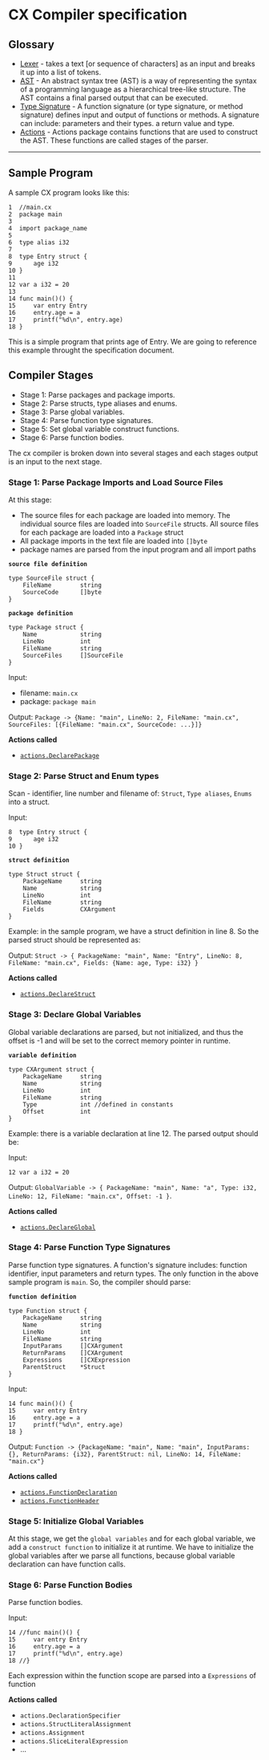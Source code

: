 # CX Compiler specification

## Glossary
* [Lexer](https://en.wikipedia.org/wiki/Lexical_analysis) - takes a text [or sequence of characters] as an input and breaks it up into a list of tokens.
* [AST](https://en.wikipedia.org/wiki/Abstract_syntax_tree) - An abstract syntax tree (AST) is a way of representing the syntax of a programming language as a hierarchical tree-like structure. The AST contains a final parsed output that can be executed.
* [Type Signature](https://en.wikipedia.org/wiki/Type_signature) - A function signature (or type signature, or method signature) defines input and output of functions or methods. A signature can include: parameters and their types. a return value and type.
* [Actions](https://github.com/skycoin/cx/tree/develop/cxparser/actions) - Actions package contains functions that are used to construct the AST. These functions are called stages of the parser.
---

## Sample Program

A sample CX program looks like this:

``` golang
1  //main.cx
2  package main
3  
4  import package_name
5  
6  type alias i32
7  
8  type Entry struct {
9      age i32
10 }
11 
12 var a i32 = 20
13
14 func main()() {
15     var entry Entry
16     entry.age = a
17     printf("%d\n", entry.age)
18 }
```

This is a simple program that prints age of Entry.
We are going to reference this example throught the specification document.

## Compiler Stages
* Stage 1: Parse packages and package imports.
* Stage 2: Parse structs, type aliases and enums.
* Stage 3: Parse global variables.
* Stage 4: Parse function type signatures.
* Stage 5: Set global variable construct functions.
* Stage 6: Parse function bodies.


The cx compiler is broken down into several stages and each stages output is an input to the next stage.

### Stage 1: Parse Package Imports and Load Source Files

At this stage:
- The source files for each package are loaded into memory. The individual source files are loaded into `SourceFile` structs. All source files for each package are loaded into a `Package` struct
- All package imports in the text file are loaded into `[]byte`
- package names are parsed from the input program and all import paths

**`source file definition`**
```
type SourceFile struct {
	FileName 		string
	SourceCode 		[]byte
}
```

**`package definition`**
```
type Package struct {
	Name 			string
	LineNo 			int
	FileName 		string
	SourceFiles		[]SourceFile
}
```

Input:
- filename: `main.cx`
- package: `package main`

Output:
`Package -> {Name: "main", LineNo: 2, FileName: "main.cx", SourceFiles: [{FileName: "main.cx", SourceCode: ...}]}`

**Actions called**
 - [`actions.DeclarePackage`](https://github.com/skycoin/cx/blob/develop/cxparser/actions/declarations.go#L212)

### Stage 2: Parse Struct and Enum types

Scan - identifier, line number and filename of: `Struct`, `Type aliases`, `Enums` into a struct.

Input: 
```
8  type Entry struct {
9      age i32
10 }
```

**`struct definition`**
``` golang
type Struct struct {
	PackageName		string
	Name		 	string
	LineNo 		 	int
	FileName 	 	string
	Fields			CXArgument
}
```

Example: in the sample program, we have a struct definition in line 8. So the parsed struct should be represented as:

Output:
`Struct -> { PackageName: "main", Name: "Entry", LineNo: 8, FileName: "main.cx", Fields: {Name: age, Type: i32} }`

**Actions called**
 - [`actions.DeclareStruct`](https://github.com/skycoin/cx/blob/develop/cxparser/actions/declarations.go#L184)

### Stage 3: Declare Global Variables

Global variable declarations are parsed, but not initialized, and thus the offset is -1 and will be set to the correct memory pointer in runtime. 

**`variable definition`**
``` golang
type CXArgument struct {
	PackageName		string
	Name		 	string
	LineNo 		 	int
	FileName 	 	string
	Type 			int //defined in constants
	Offset			int
}
```

Example: there is a variable declaration at line 12. The parsed output should be: 

Input:
``` 
12 var a i32 = 20
``` 
Output: 
`GlobalVariable -> { PackageName: "main", Name: "a", Type: i32, LineNo: 12, FileName: "main.cx", Offset: -1 }`.

**Actions called**
 - [`actions.DeclareGlobal`](https://github.com/skycoin/cx/blob/develop/cxparser/actions/declarations.go#L24)

### Stage 4: Parse Function Type Signatures

Parse function type signatures. A function's signature includes: function identifier, input parameters and return types. The only function in the above sample program is `main`. So, the compiler should parse:

**`function definition`**
``` golang
type Function struct {
	PackageName		string
	Name		 	string
	LineNo 		 	int
	FileName 	 	string
	InputParams		[]CXArgument
	ReturnParams	[]CXArgument
	Expressions		[]CXExpression
	ParentStruct 	*Struct
}
```

Input:
```
14 func main()() {
15     var entry Entry
16     entry.age = a
17     printf("%d\n", entry.age)
18 }
```

Output:
`Function -> {PackageName: "main", Name: "main", InputParams: {}, ReturnParams: {i32}, ParentStruct: nil, LineNo: 14, FileName: "main.cx"}`

**Actions called**
 - [`actions.FunctionDeclaration`](https://github.com/skycoin/cx/blob/develop/cxparser/actions/functions.go#L117)
 - [`actions.FunctionHeader`](https://github.com/skycoin/cx/blob/develop/cxparser/actions/functions.go#L21)

### Stage 5: Initialize Global Variables

At this stage, we get the `global variables` and for each global variable, we add a `construct function` to initialize it at runtime.
We have to initialize the global variables after we parse all functions, because global variable declaration can have function calls.
### Stage 6: Parse Function Bodies

Parse function bodies.

Input: 

```golang
14 //func main()() {
15     var entry Entry
16     entry.age = a
17     printf("%d\n", entry.age)
18 //}
```

Each expression within the function scope are parsed into a `Expressions` of function

**Actions called**
 - `actions.DeclarationSpecifier`
 - `actions.StructLiteralAssignment`
 - `actions.Assignment`
 - `actions.SliceLiteralExpression`
 - ...

